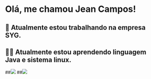 # Olá, me chamou Jean Campos!

## 💼 Atualmente estou trabalhando na empresa SYG.
## ✍🏻 Atualmente estou aprendendo linguagem Java e sistema linux.


##<img src="https://cdn.jsdelivr.net/gh/devicons/devicon@latest/icons/java/java-original-wordmark.svg" />
##<img src="https://cdn.jsdelivr.net/gh/devicons/devicon@latest/icons/linux/linux-original.svg" />
          
          
          

